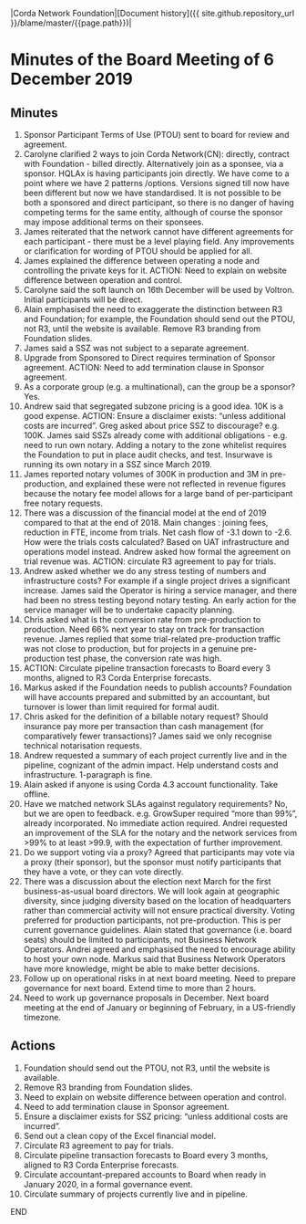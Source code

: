 |Corda Network Foundation|[Document history]({{ site.github.repository_url }}/blame/master/{{page.path}})|

Minutes of the Board Meeting of 6 December 2019
===============================================

Minutes
-------
1. Sponsor Participant Terms of Use (PTOU) sent to board for review and agreement.
2. Carolyne clarified 2 ways to join Corda Network(CN): directly, contract with Foundation - billed directly.
Alternatively join as a sponsee, via a sponsor. HQLAx is having participants join directly. We have come to a point 
where we have 2 patterns /options. Versions signed till now have been different but now we have standardised. It is not 
possible to be both a sponsored and direct participant, so there is no danger of having competing terms for the same 
entity, although of course the sponsor may impose additional terms on their sponsees.
3. James reiterated that the network cannot have different agreements for each participant - there must be a level playing 
field. Any improvements or clarification for wording of PTOU should be applied for all.
4. James explained the difference between operating a node and controlling the private keys for it. ACTION: Need to 
explain on website difference between operation and control. 
5. Carolyne said the soft launch on 16th December will be used by Voltron. Initial participants will be direct.
6. Alain emphasised the need to exaggerate the distinction between R3 and Foundation; for example, the Foundation should 
send out the PTOU, not R3, until the website is available. Remove R3 branding from Foundation slides.
7. James said a SSZ was not subject to a separate agreement.
8. Upgrade from Sponsored to Direct requires termination of Sponsor agreement. ACTION: Need to add termination clause 
in Sponsor agreement.
9. As a corporate group (e.g. a multinational), can the group be a sponsor? Yes.
10. Andrew said that segregated subzone pricing is a good idea. 10K is a good expense. ACTION: Ensure a disclaimer 
exists: “unless additional costs are incurred”. Greg asked about price SSZ to discourage? e.g. 100K. James said SSZs 
already come with additional obligations - e.g. need to run own notary. Adding a notary to the zone whitelist requires 
the Foundation to put in place audit checks, and test. Insurwave is running its own notary in a SSZ since March 2019.
11. James reported notary volumes of 300K in production and 3M in pre-production, and explained these were not reflected 
in revenue figures because the notary fee model allows for a large band of per-participant free notary requests.
12. There was a discussion of the financial model at the end of 2019 compared to that at the end of 2018. Main changes : 
joining fees, reduction in FTE, income from trials. Net cash flow of -3.1 down to -2.6. How were the trials costs 
calculated? Based on UAT infrastructure and operations model instead. Andrew asked how formal the agreement on trial 
revenue was. ACTION: circulate R3 agreement to pay for trials.
13. Andrew asked whether we do any stress testing of numbers and infrastructure costs? For example if a single project 
drives a significant increase. James said the Operator is hiring a service manager, and there had been no stress testing 
beyond notary testing. An early action for the service manager will be to undertake capacity planning.
14. Chris asked what is the conversion rate from pre-production to production. Need 66% next year to stay on track for 
transaction revenue. James replied that some trial-related pre-production traffic was not close to production, but for 
projects in a genuine pre-production test phase, the conversion rate was high.
15. ACTION: Circulate pipeline transaction forecasts to Board every 3 months, aligned to R3 Corda Enterprise forecasts.
16. Markus asked if the Foundation needs to publish accounts? Foundation will have accounts prepared and submitted by 
an accountant, but turnover is lower than limit required for formal audit.
17. Chris asked for the definition of a billable notary request? Should insurance pay more per transaction than cash 
management (for comparatively fewer transactions)? James said we only recognise technical notarisation requests. 
18. Andrew requested a summary of each project currently live and in the pipeline, cognizant of the admin impact. Help 
understand costs and infrastructure. 1-paragraph is fine. 
19. Alain asked if anyone is using Corda 4.3 account functionality. Take offline.
20. Have we matched network SLAs against regulatory requirements? No, but we are open to feedback. e.g. GrowSuper 
required “more than 99%”, already incorporated. No immediate action required. Andrei requested an improvement of the 
SLA for the notary and the network services from >99% to at least >99.9, with the expectation of further improvement.
21. Do we support voting via a proxy? Agreed that participants may vote via a proxy (their sponsor), but the sponsor must 
notify participants that they have a vote, or they can vote directly.
22. There was a discussion about the election next March for the first business-as-usual board directors. We will look again at 
geographic diversity, since judging diversity based on the location of headquarters rather than commercial activity will 
not ensure practical diversity. Voting preferred for production participants, not pre-production. This is per current 
governance guidelines. Alain stated that governance (i.e. board seats) should be limited to participants, not 
Business Network Operators. Andrei agreed and emphasised the need to encourage ability to host your own node. 
Markus said that Business Network Operators have more knowledge, might be able to make better decisions.
23. Follow up on operational risks in at next board meeting. Need to prepare governance for next board. Extend 
time to more than 2 hours.
24. Need to work up governance proposals in December. Next board meeting at the end of January or beginning of February, 
in a US-friendly timezone.

Actions
-------
1. Foundation should send out the PTOU, not R3, until the website is available. 
2. Remove R3 branding from Foundation slides.
3. Need to explain on website difference between operation and control. 
4. Need to add termination clause in Sponsor agreement.
5. Ensure a disclaimer exists for SSZ pricing: “unless additional costs are incurred”.
6. Send out a clean copy of the Excel financial model.
7. Circulate R3 agreement to pay for trials.
8. Circulate pipeline transaction forecasts to Board every 3 months, aligned to R3 Corda Enterprise forecasts.
9. Circulate accountant-prepared accounts to Board when ready in January 2020, in a formal governance event.
10. Circulate summary of projects currently live and in pipeline.

END